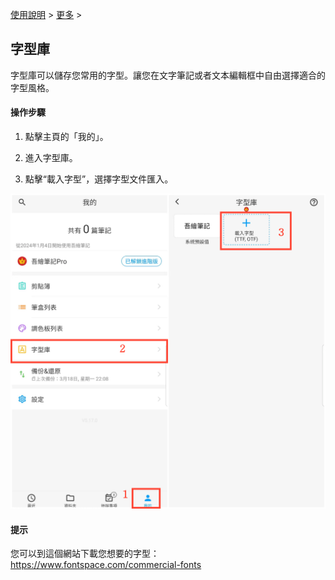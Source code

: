 [使用說明](/dragonnest/drawnote/manual/zh-tw) > [更多](/dragonnest/drawnote/manual/zh-tw/more) >

字型庫
---
字型庫可以儲存您常用的字型。讓您在文字筆記或者文本編輯框中自由選擇適合的字型風格。
#### 操作步驟
1. 點擊主頁的「我的」。

2. 進入字型庫。

3. 點擊“載入字型”，選擇字型文件匯入。

![](imgs/font_library.png)

#### 提示
您可以到這個網站下載您想要的字型：https://www.fontspace.com/commercial-fonts